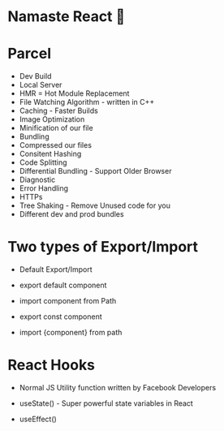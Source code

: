 # Namaste React 🚀

# Parcel

- Dev Build
- Local Server
- HMR = Hot Module Replacement
- File Watching Algorithm - written in C++
- Caching - Faster Builds
- Image Optimization
- Minification of our file
- Bundling
- Compressed our files
- Consitent Hashing
- Code Splitting
- Differential Bundling - Support Older Browser
- Diagnostic
- Error Handling
- HTTPs
- Tree Shaking - Remove Unused code for you
- Different dev and prod bundles

# Two types of Export/Import

- Default Export/Import

- export default component

- import component from Path

- export const component

- import {component} from path

# React Hooks

- Normal JS Utility function written by Facebook Developers

- useState() - Super powerful state variables in React

- useEffect()
